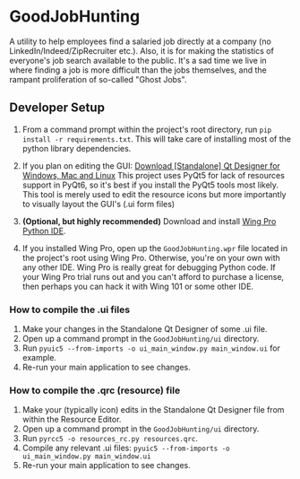 
# GoodJobHunting
A utility to help employees find a salaried job directly at a company (no LinkedIn/Indeed/ZipRecruiter etc.).  Also, it is for making the statistics of everyone's job search available to the public.  It's a sad time we live in where finding a job is more difficult than the jobs themselves, and the rampant proliferation of so-called "Ghost Jobs".

## Developer Setup

1. From a command prompt within the project's root directory, run `pip install -r requirements.txt`.  This will take care of installing most of the python library dependencies.

2. If you plan on editing the GUI: [Download [Standalone] Qt Designer for Windows, Mac and Linux](https://www.pythonguis.com/installation/install-qt-designer-standalone/)
                This project uses PyQt5 for lack of resources support in PyQt6, so it's best if you install the PyQt5 tools most likely.  This tool is merely used to edit the resource icons but more importantly to visually layout the GUI's (.ui form files)
        
3. __(Optional, but highly recommended)__ Download and install [Wing Pro Python IDE](https://wingware.com/downloads/wing-pro).
4. If you installed Wing Pro, open up the `GoodJobHunting.wpr` file located in the project's root using Wing Pro.   Otherwise, you're on your own with any other IDE. Wing Pro is really great for debugging Python code.  If your Wing Pro trial runs out and you can't afford to purchase a license, then perhaps you can hack it with Wing 101 or some other IDE.
        
### How to compile the .ui files
1. Make your changes in the Standalone Qt Designer of some .ui file.
2. Open up a command prompt in the `GoodJobHunting/ui` directory.
3. Run `pyuic5 --from-imports -o ui_main_window.py main_window.ui` for example.
4. Re-run your main application to see changes.

### How to compile the .qrc (resource) file
1. Make your (typically icon) edits in the Standalone Qt Designer file from within the Resource Editor.
2. Open up a command prompt in the `GoodJobHunting/ui` directory.
3. Run `pyrcc5 -o resources_rc.py resources.qrc`.
4. Compile any relevant .ui files:  `pyuic5 --from-imports -o ui_main_window.py main_window.ui`
5. Re-run your main application to see changes.